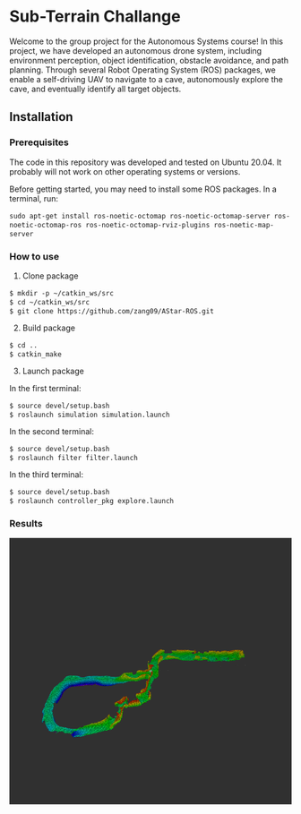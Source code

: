 # Sub-Terrain Challange 

Welcome to the group project for the Autonomous Systems course! In this project, we have developed an autonomous drone system, including environment perception, object identification, obstacle avoidance, and path planning. Through several Robot Operating System (ROS) packages, we enable a self-driving UAV to navigate to a cave, autonomously explore the cave, and eventually identify all target objects.


## Installation

### Prerequisites

The code in this repository was developed and tested on Ubuntu 20.04. It probably will not work on other operating systems or versions.

Before getting started, you may need to install some ROS packages. In a terminal, run:  
```
sudo apt-get install ros-noetic-octomap ros-noetic-octomap-server ros-noetic-octomap-ros ros-noetic-octomap-rviz-plugins ros-noetic-map-server
```


### How to use

1. Clone package

```
$ mkdir -p ~/catkin_ws/src
$ cd ~/catkin_ws/src
$ git clone https://github.com/zang09/AStar-ROS.git
```

2. Build package
```
$ cd ..
$ catkin_make
```

3. Launch package

In the first terminal:
```
$ source devel/setup.bash
$ roslaunch simulation simulation.launch
```

In the second terminal:
```
$ source devel/setup.bash
$ roslaunch filter filter.launch
```

In the third terminal:
```
$ source devel/setup.bash
$ roslaunch controller_pkg explore.launch
```

### Results
![image](https://github.com/yvn819/Autonomous-Drone/blob/main/document/OccupancyGrid.png)

<!-- ## Contributor

- Zihao Wang
    [@wzh_miasanmia]

- Yutong Xin 
    [@00000000014ABFEA] -->






